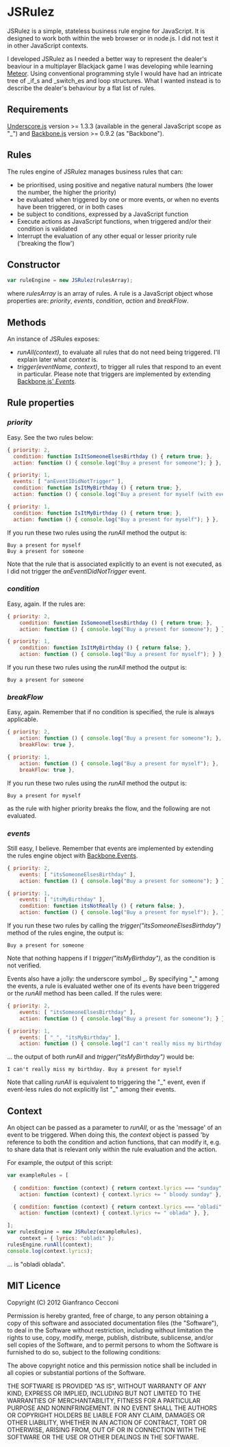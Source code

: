 # JSRulez
JSRulez is a simple, stateless business rule engine for JavaScript. It is 
designed to work both within the web browser or in node.js. I did not test it
in other JavaScript contexts.

I developed
JSRulez as I needed a better way to represent the dealer's beaviour in a multiplayer
Blackjack game I was developing while learning [Meteor](http://www.meteor.com).
Using conventional programming style I would have had an intricate tree of _if_s
and _switch_es and loop structures. What I wanted instead is to describe the
dealer's behaviour by a flat list of rules.

## Requirements
[Underscore.js](http://underscorejs.org/) version >= 1.3.3 (available in the
general JavaScript scope as "\_") and [Backbone.js](http://backbonejs.org/) 
version >= 0.9.2 (as "Backbone").

## Rules
The rules engine of JSRulez manages business rules that can:

* be prioritised, using positive and negative natural numbers (the lower the 
number, the higher the priority)
* be evaluated when triggered by one or more events, or when no events have
been triggered, or in both cases 
* be subject to conditions, expressed by a JavaScript function
* Execute actions as JavaScript functions, when triggered and/or their condition 
is validated 
* Interrupt the evaluation of any other equal or lesser priority rule ('breaking
the flow')

## Constructor

```JavaScript
var ruleEngine = new JSRulez(rulesArray);
```

where _rulesArray_ is an array of rules. A rule is a JavaScript object whose 
properties are: _priority_, _events_, _condition_, _action_ and _breakFlow_.

## Methods
An instance of JSRules exposes:

* _runAll(context)_, to evaluate all rules that do
not need being triggered. I'll explain later what _context_ is.
* _trigger(eventName, context)_, to trigger all rules that respond to an event
in particular. Please note that triggers are implemented by extending 
[Backbone.js' _Events_](http://backbonejs.org/#Events).


## Rule properties

### _priority_
Easy. See the two rules below:

```JavaScript
{ priority: 2,
  condition: function IsItSomeoneElsesBirthday () { return true; },
  action: function () { console.log("Buy a present for someone"); } },

{ priority: 1,
  events: [ "anEventIDidNotTrigger" ],
  condition: function IsItMyBirthday () { return true; },
  action: function () { console.log("Buy a present for myself (with event)"); } },

{ priority: 1,
  condition: function IsItMyBirthday () { return true; },
  action: function () { console.log("Buy a present for myself"); } },
```

If you run these two rules using the _runAll_ method the output is:

```
Buy a present for myself
Buy a present for someone
```

Note that the rule that is associated explicitly to an event is not executed, as 
I did not trigger the _anEventIDidNotTrigger_ event.

### _condition_ 
Easy, again. If the rules are:

```JavaScript
{ priority: 2,
	condition: function IsSomeoneElsesBirthday () { return true; },
	action: function () { console.log("Buy a present for someone"); } },

{ priority: 1,
	condition: function IsItMyBirthday () { return false; },
	action: function () { console.log("Buy a present for myself"); } },
```

If you run these two rules using the _runAll_ method the output is:

```
Buy a present for someone
```

### _breakFlow_
Easy, again. Remember that if no condition is specified, the rule is always 
applicable. 

```JavaScript
{ priority: 2,
	action: function () { console.log("Buy a present for someone"); },
	breakFlow: true },

{ priority: 1,
	action: function () { console.log("Buy a present for myself"); }, 
	breakFlow: true },
```

If you run these two rules using the _runAll_ method the output is:

```
Buy a present for myself
```

as the rule with higher priority breaks the flow, and the following are not
evaluated.

### _events_
Still easy, I believe. Remember that events are implemented by extending the
rules engine object with [Backbone.Events](http://backbonejs.org/#Events).

```JavaScript
{ priority: 2,
	events: [ "itsSomeoneElsesBirthday" ],
	action: function () { console.log("Buy a present for someone"); } },

{ priority: 1,
	events: [ "itsMyBirthday" ],
	condition: function itsNotReally () { return false; },
	action: function () { console.log("Buy a present for myself"); }, },
```

If you run these two rules by calling the _trigger("itsSomeoneElsesBirthday")_ 
method of the rules engine, the output is:

```
Buy a present for someone
```

Note that nothing happens if I _trigger("itsMyBirthday")_, as the condition is 
not verified.

Events also have a jolly: the underscore symbol \_. By specifying "\_" among the 
events, a rule is evaluated wether one of its events have been triggered or the
_runAll_ method has been called. If the rules were:

```JavaScript
{ priority: 2,
	events: [ "itsSomeoneElsesBirthday" ],
	action: function () { console.log("Buy a present for someone"); } },

{ priority: 1,
	events: [ "_", "itsMyBirthday" ],
	action: function () { console.log("I can't really miss my birthday. Buy a present for myself"); }, },
```

... the output of both _runAll_ and _trigger("itsMyBirthday")_ would be:

```
I can't really miss my birthday. Buy a present for myself
```

Note that calling _runAll_ is equivalent to triggering the "\_" event, even if
event-less rules do not explicitly list "\_" among their events.

## Context
An object can be passed as a parameter to _runAll_, or as the 'message' of an 
event to be triggered. When doing this, the _context_ object is passed 'by 
reference to both the condition and action functions, that can modify it, e.g. 
to share data that is relevant only within the rule evaluation and the action.

For example, the output of this script:

```JavaScript
var exampleRules = [
		
  { condition: function (context) { return context.lyrics === "sunday"; },
    action: function (context) { context.lyrics += " bloody sunday" }, },

  { condition: function (context) { return context.lyrics === "obladi"; },
    action: function (context) { context.lyrics += " oblada" }, },

];
var rulesEngine = new JSRulez(exampleRules),
    context = { lyrics: "obladi" };
rulesEngine.runAll(context);
console.log(context.lyrics);
```

... is "obladi oblada".

## MIT Licence
Copyright (C) 2012 Gianfranco Cecconi

Permission is hereby granted, free of charge, to any person obtaining a copy of this software and associated documentation files (the "Software"), to deal in the Software without restriction, including without limitation the rights to use, copy, modify, merge, publish, distribute, sublicense, and/or sell copies of the Software, and to permit persons to whom the Software is furnished to do so, subject to the following conditions:

The above copyright notice and this permission notice shall be included in all copies or substantial portions of the Software.

THE SOFTWARE IS PROVIDED "AS IS", WITHOUT WARRANTY OF ANY KIND, EXPRESS OR IMPLIED, INCLUDING BUT NOT LIMITED TO THE WARRANTIES OF MERCHANTABILITY, FITNESS FOR A PARTICULAR PURPOSE AND NONINFRINGEMENT. IN NO EVENT SHALL THE AUTHORS OR COPYRIGHT HOLDERS BE LIABLE FOR ANY CLAIM, DAMAGES OR OTHER LIABILITY, WHETHER IN AN ACTION OF CONTRACT, TORT OR OTHERWISE, ARISING FROM, OUT OF OR IN CONNECTION WITH THE SOFTWARE OR THE USE OR OTHER DEALINGS IN THE SOFTWARE.
